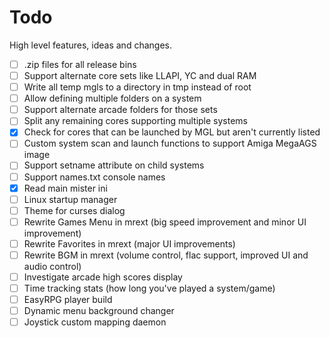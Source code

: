 # Todo

High level features, ideas and changes.

- [ ] .zip files for all release bins
- [ ] Support alternate core sets like LLAPI, YC and dual RAM
- [ ] Write all temp mgls to a directory in tmp instead of root
- [ ] Allow defining multiple folders on a system
- [ ] Support alternate arcade folders for those sets
- [ ] Split any remaining cores supporting multiple systems
- [x] Check for cores that can be launched by MGL but aren't currently listed
- [ ] Custom system scan and launch functions to support Amiga MegaAGS image
- [ ] Support setname attribute on child systems
- [ ] Support names.txt console names
- [x] Read main mister ini
- [ ] Linux startup manager
- [ ] Theme for curses dialog
- [ ] Rewrite Games Menu in mrext (big speed improvement and minor UI improvement)
- [ ] Rewrite Favorites in mrext (major UI improvements)
- [ ] Rewrite BGM in mrext (volume control, flac support, improved UI and audio control)
- [ ] Investigate arcade high scores display
- [ ] Time tracking stats (how long you've played a system/game)
- [ ] EasyRPG player build
- [ ] Dynamic menu background changer
- [ ] Joystick custom mapping daemon

